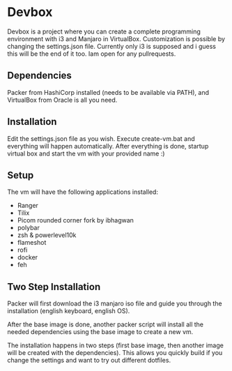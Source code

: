 # Devbox

Devbox is a project where you can create a complete programming environment with i3 and Manjaro in VirtualBox. Customization is possible by changing the settings.json file.
Currently only i3 is supposed and i guess this will be the end of it too. 
Iam open for any pullrequests.
## Dependencies

Packer from HashiCorp installed (needs to be available via PATH),  and VirtualBox from Oracle is all you need. 

## Installation

Edit the settings.json file as you wish.
Execute create-vm.bat and everything will happen automatically. After everything is done, startup virtual box and start the vm with your provided name :)

## Setup

The vm will have the following applications installed:

* Ranger
* Tilix
* Picom rounded corner fork by ibhagwan
* polybar
* zsh & powerlevel10k
* flameshot
* rofi
* docker
* feh

## Two Step Installation

Packer will first download the i3 manjaro iso file and guide you through the installation (english keyboard, english OS).

After the base image is done, another packer script will install all the needed dependencies using the base image to create a new vm.

The installation happens in two steps (first base image, then another image will be created with the dependencies).
This allows you quickly build if you change the settings and want to try out different dotfiles.
